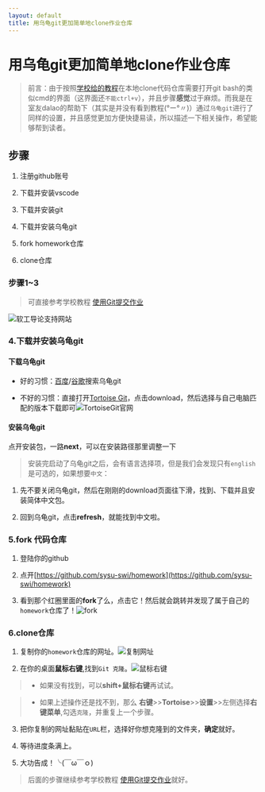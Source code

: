 ```yaml
---
layout: default
title: 用乌龟git更加简单地clone作业仓库
---
```


# 用乌龟git更加简单地clone作业仓库

>前言：由于按照[学校给的教程](https://sysu-swi.github.io/homework-start)在本地clone代码仓库需要打开git bash的类似cmd的界面（这界面还`不能ctrl+v`），并且步骤**感觉**过于麻烦。而我是在室友dalao的帮助下（其实是并没有看到教程(°ー°〃)）通过`乌龟git`进行了同样的设置，并且感觉更加方便快捷易读，所以描述一下相关操作，希望能够帮到读者。  

## 步骤  
1.  注册github账号

2.  下载并安装vscode

3.  下载并安装git

4.  下载并安装乌龟git

5.  fork homework仓库

6.  clone仓库

### 步骤1~3

>可直接参考学校教程 [使用Git提交作业](https://sysu-swi.github.io/homework-start)

![软工导论支持网站](https://wx2.sinaimg.cn/mw1024/007dfLy5ly1fvi4muu1npj30r30aydh8.jpg)

### 4.下载并安装乌龟git

#### 下载乌龟git
* 好的习惯：[百度](www.baidu.com)/[谷歌](www.google.com)搜索乌龟git

*  不好的习惯：直接打开[Tortoise Git](https://tortoisegit.org/)，点击download，然后选择与自己电脑匹配的版本下载即可![TortoiseGit官网](https://wx2.sinaimg.cn/mw1024/007dfLy5ly1fvi6wzhahzj31gx0oj469.jpg)

#### 安装乌龟git

点开安装包，一路**next**，可以在安装路径那里调整一下

>安装完启动了乌龟git之后，会有语言选择项，但是我们会发现只有`english`是可选的，如果想要`中文`：

1.  先不要关闭乌龟git，然后在刚刚的download页面往下滑，找到、下载并且安装简体中文包。

2.  回到乌龟git，点击**refresh**，就能找到中文啦。

### 5.fork 代码仓库

1.  登陆你的github

2.  点开[https://github.com/sysu-swi/homework](https://github.com/sysu-swi/homework)

3.  看到那个红圈里面的**fork**了么，点击它！然后就会跳转并发现了属于自己的`homework`仓库了！![fork](https://wx4.sinaimg.cn/mw1024/007dfLy5ly1fvi80r4x9yj31go0p3ack.jpg)

### 6.clone仓库

1. 复制你的`homework`仓库的网址。![复制网址](https://wx4.sinaimg.cn/mw1024/007dfLy5ly1fvi86wzti0j30zf0p1770.jpg)

2. 在你的桌面**鼠标右键**,找到`Git 克隆`。![鼠标右键](https://wx3.sinaimg.cn/mw1024/007dfLy5ly1fvi4mvetrij30dc0httea.jpg)
>* 如果没有找到，可以**shift+鼠标右键**再试试。

>* 如果上述操作还是找不到，那么 **右键**>>**Tortoise**>>**设置**>>左侧选择**右键菜单**,勾选`克隆`，并重复上一个步骤。

3. 把你复制的网址黏贴在`URL`栏，选择好你想克隆到的文件夹，**确定**就好。

4. 等待进度条满上。

5. 大功告成！╰(￣ω￣ｏ)

>后面的步骤继续参考学校教程 [使用Git提交作业](https://sysu-swi.github.io/homework-start)就好。

<!--## 1、你会使用 vscode 编辑 markdown 了吗？

你会使用 git bash 创建本地空间了吗？

你能拉取本文档到本地了？它在 gh-pages 分支内，设置 Slate 主题！

用 vscode 编辑它，然后提交！

这个文档将发布在 https://your-account.github.io/homework 中！-->